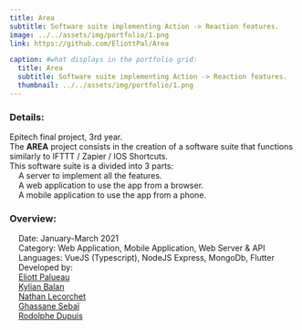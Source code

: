 ```yaml
---
title: Area
subtitle: Software suite implementing Action -> Reaction features.
image: ../../assets/img/portfolio/1.png
link: https://github.com/EliottPal/Area

caption: #what displays in the portfolio grid:
  title: Area
  subtitle: Software suite implementing Action -> Reaction features.
  thumbnail: ../../assets/img/portfolio/1.png
---
```

### Details:  
Epitech final project, 3rd year.  
The **AREA** project consists in the creation of a software suite that functions similarly to IFTTT / Zapier / IOS Shortcuts.  
This software suite is a divided into 3 parts:  
&nbsp;&nbsp;&nbsp;&nbsp;A server to implement all the features.  
&nbsp;&nbsp;&nbsp;&nbsp;A web application to use the app from a browser.  
&nbsp;&nbsp;&nbsp;&nbsp;A mobile application to use the app from a phone.  

### Overview:  
&nbsp;&nbsp;&nbsp;&nbsp;Date: January-March 2021  
&nbsp;&nbsp;&nbsp;&nbsp;Category: Web Application, Mobile Application, Web Server & API  
&nbsp;&nbsp;&nbsp;&nbsp;Languages: VueJS (Typescript), NodeJS Express, MongoDb, Flutter  
&nbsp;&nbsp;&nbsp;&nbsp;Developed by:  
&nbsp;&nbsp;&nbsp;&nbsp;[Eliott Palueau](https://github.com/EliottPal)  
&nbsp;&nbsp;&nbsp;&nbsp;[Kylian Balan](https://github.com/Kilio22)  
&nbsp;&nbsp;&nbsp;&nbsp;[Nathan Lecorchet](https://github.com/HeyShafty)  
&nbsp;&nbsp;&nbsp;&nbsp;[Ghassane Sebaï](https://github.com/SuperZikoure)  
&nbsp;&nbsp;&nbsp;&nbsp;[Rodolphe Dupuis](https://github.com/RodolpheDupuis)  
  
